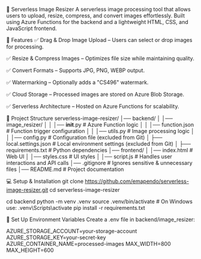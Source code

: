 📸 Serverless Image Resizer
A serverless image processing tool that allows users to upload, resize, compress, and convert images effortlessly. Built using Azure Functions for the backend and a lightweight HTML, CSS, and JavaScript frontend.

🚀 Features
✅ Drag & Drop Image Upload – Users can select or drop images for processing.

✅ Resize & Compress Images – Optimizes file size while maintaining quality.

✅ Convert Formats – Supports JPG, PNG, WEBP output.

✅ Watermarking – Optionally adds a "CS496" watermark.

✅ Cloud Storage – Processed images are stored on Azure Blob Storage.

✅ Serverless Architecture – Hosted on Azure Functions for scalability.

📂 Project Structure
serverless-image-resizer/
│── backend/
│   │── image_resizer/
│   │   │── __init__.py       # Azure Function logic
│   │   │── function.json     # Function trigger configuration
│   │   │── utils.py          # Image processing logic
│   │   │── config.py         # Configuration file (excluded from Git)
│   ├── local.settings.json   # Local environment settings (excluded from Git)
│   ├── requirements.txt      # Python dependencies
│── frontend/
│   │── index.html            # Web UI
│   │── styles.css            # UI styles
│   │── script.js             # Handles user interactions and API calls
│── .gitignore                # Ignores sensitive & unnecessary files
│── README.md                 # Project documentation


💻 Setup & Installation
git clone https://github.com/emapendo/serverless-image-resizer.git
cd serverless-image-resizer

cd backend
python -m venv .venv
source .venv/bin/activate  # On Windows use: .venv\Scripts\activate
pip install -r requirements.txt

📌 Set Up Environment Variables
Create a .env file in backend/image_resizer:

AZURE_STORAGE_ACCOUNT=your-storage-account
AZURE_STORAGE_KEY=your-secret-key
AZURE_CONTAINER_NAME=processed-images
MAX_WIDTH=800
MAX_HEIGHT=600
